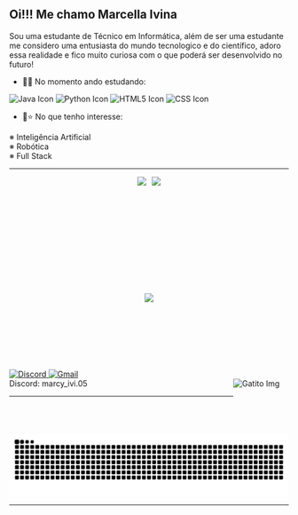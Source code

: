 ## Oi!!! Me chamo Marcella Ivina
Sou uma estudante de Técnico em Informática, além de ser uma estudante me considero uma entusiasta do mundo tecnologico e do científico, adoro essa realidade e fico muito curiosa com o que poderá ser desenvolvido no futuro! 

- 📖🌱 No momento ando estudando: <br>

<img src="https://icongr.am/devicon/java-original.svg?size=128&color=currentColor" width="40" height="40" alt="Java Icon"> <img src="https://icongr.am/devicon/python-original.svg?size=128&color=currentColor" width="40" height="40" alt="Python Icon"> <img src="https://icongr.am/devicon/html5-original.svg?size=128&color=currentColor" width="40" height="40" alt="HTML5 Icon"> <img src="https://icongr.am/devicon/css3-original.svg?size=128&color=currentColor" width="40" height="40" alt="CSS Icon">

- 🤩⭐ No que tenho interesse: <br>

※ Inteligência Artificial <br>
※ Robótica <br>
※ Full Stack <br>

<hr>
<div style="width: 100%; text-align: center; font-size: 0;">
  <!-- Container principal sem espaçamento -->
  
  <!-- Primeira Linha: Stats + Top Langs -->
  <div style="display: inline-block; margin: 0; padding: 0;">
    <!-- Stats Card -->
    <div style="display: inline-block; vertical-align: top; margin: 0 5px;">
      <a href="https://github.com/MarcyIvi/github-readme-stats">
        <img height="200" src="https://github-readme-stats.vercel.app/api?username=MarcyIvi&show_icons=true&theme=radical" style="display: block;"/>
      </a>
    </div>
    
  <!-- Top Languages -->
  <div style="display: inline-block; vertical-align: top; margin: 0 5px;">
      <a href="https://github.com/MarcyIvi/convoychat">
        <img height="200" src="https://github-readme-stats.vercel.app/api/top-langs?username=MarcyIvi&layout=donut&langs_count=8&card_width=320&show_icons=true&theme=radical" style="display: block;"/>
      </a>
    </div>
  </div>

  <!-- Segunda Linha: Troféus -->
  <div style="width: 100%; margin: 10px auto 0; text-align: center;">
    <a href="https://github.com/MarcyIvi/github-profile-trophy">
      <img height="120" src="https://github-profile-trophy.vercel.app/?username=MarcyIvi&theme=radical&column=7&margin-w=2&no-frame=true" style="display: inline-block;"/>
    </a>
  </div>
</div>
 

<br>

<div> 
   <a href="https://discord.com">
    <img src="https://img.shields.io/badge/Discord-7289DA?style=for-the-badge&logo=discord&logoColor=white" alt="Discord" />
  </a> 
  <a href="https://mail.google.com/mail/u/0/?tab=rm&ogbl#inbox?compose=GTvVlcSMVxdjHrczJRPhvLpslhrRPTTqmlMQFFnwvVvCjGlFcfWgWGLVKDfsQRhfxhgTXqCVlvPdL">
  <img src="https://img.shields.io/badge/Gmail-red?style=for-the-badge&logo=gmail&logoColor=white" alt="Gmail" />
  </a>
<br> Discord: marcy_ivi.05
<img align="right" alt="Gatito Img" width="100" height="100" src="https://i.pinimg.com/564x/61/a8/89/61a889787b31c9ab0996a0d29f586d5a.jpg" >
</div>

<hr>
<div>
  <picture>
    <source media="(prefers-color-scheme: dark)" srcset="https://raw.githubusercontent.com/MarcyIvi/MarcyIvi/output/github-contribution-grid-snake-dark.svg">
    <source media="(prefers-color-scheme: light)" srcset="https://raw.githubusercontent.com/MarcyIvi/MarcyIvi/output/github-contribution-grid-snake.svg">
    <img alt="github contribution grid snake animation" src="https://raw.githubusercontent.com/MarcyIvi/MarcyIvi/output/github-contribution-grid-snake.svg">
  </picture>
</div>

<hr>
